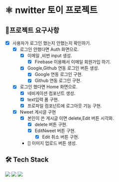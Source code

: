 # ⚛ nwitter 토이 프로젝트
## 📌프로젝트 요구사항
- [X] 사용자가 로그인 했는지 안했는지 확인하기.
  - [X] 로그인 안했다면 Auth 화면으로.
    - [X] 이메일 ,비번 input 생성.
      - [X] Firebase 이용해서 이메일 회원가입 하기. 
    - [X] Google,Github 연동 로그인 버튼 생성.
      - [X] Google 연동 로그인 구현.
      - [X] Github 연동 로그인 구현. 
  - [X] 로그인 했다면 Home 화면으로.
    - [X] 네비게이션 컴포넌트 생성.
    - [X] text입력 폼 구현.
    - [X] 프로파일 컴포넌트에 로그아웃 기능 구현. 
  - [X] Nweet 게시글 구현
    - [X] 본인이 쓴 게시글 이면 delete,Edit 버튼 시각화.  
      - [X] delete 버튼 구현.
      - [X] EditNweet 버튼 구현. 
        - [X] Edit 취소 버튼 구현.
    - [] 이미지 업로드 버튼 생성.  

## 🛠 Tech Stack
<p>
<img src="https://img.shields.io/badge/Node.js-339933?style=flat-square&logo=Node.js&logoColor=white"/>
<img src="https://img.shields.io/badge/React-61DAFB?style=flat-square&logo=React&logoColor=white"/>
<img src="https://img.shields.io/badge/Firebase-FFCB2B?style=flat-square&logo=Firebase&logoColor=white"/>
</p>